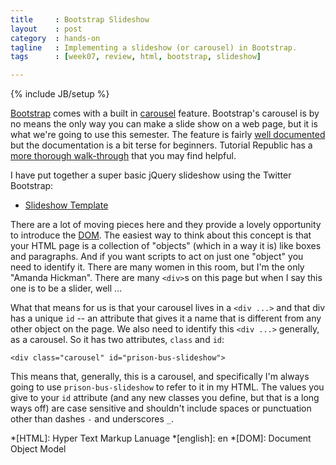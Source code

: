 ```yaml
---
title     : Bootstrap Slideshow
layout    : post
category  : hands-on
tagline   : Implementing a slideshow (or carousel) in Bootstrap.
tags      : [week07, review, html, bootstrap, slideshow]

---
```


{% include JB/setup %}

[Bootstrap](http://getbootstrap.com) comes with a built in [carousel](http://getbootstrap.com/javascript/#carousel-usage) feature. Bootstrap's carousel is by no means the only way you can make a slide show on a web page, but it is what we're going to use this semester.  The feature is fairly [well documented](http://getbootstrap.com/javascript/#carousel-usage) but the documentation is a bit terse for beginners. Tutorial Republic has a [more thorough walk-through](http://www.tutorialrepublic.com/twitter-bootstrap-tutorial/bootstrap-carousel.php) that you may find helpful. 

I have put together a super basic jQuery slideshow using the Twitter Bootstrap:

+ [Slideshow Template](https://raw.githubusercontent.com/amandabee/cunyjdata/master/lecture%20notes/bootstrap/basic_bootstrap_with_slides.html)

There are a lot of moving pieces here and they provide a lovely opportunity to introduce the [DOM](https://en.wikipedia.org/wiki/Document_Object_Model). The easiest way to think about this concept is that your HTML page is a collection of "objects" (which in a way it is) like boxes and paragraphs. And if you want scripts to act on just one "object" you need to identify it. There are many women in this room, but I'm the only "Amanda Hickman". There are many `<div>`s on this page but when I say this one is to be a slider, well ...

What that means for us is that your carousel lives in a `<div ...>` and that div has a unique `id` -- an attribute that gives it a name that is different from any other object on the page. We also need to identify this `<div ...>` generally, as a carousel. So it has two attributes, `class` and `id`: 

`<div class="carousel" id="prison-bus-slideshow">`

This means that, generally, this is a carousel, and specifically I'm always going to use `prison-bus-slideshow` to refer to it in my HTML. The values you give to your `id` attribute (and any new classes you define, but that is a long ways off) are case sensitive and shouldn't include spaces or punctuation other than dashes `-` and underscores `_`. 


*[HTML]: Hyper Text Markup Lanuage
*[english]: en
*[DOM]: Document Object Model
